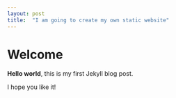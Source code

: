 ```yaml
---
layout: post
title:  "I am going to create my own static website"
---
```


# Welcome

**Hello world**, this is my first Jekyll blog post.

I hope you like it!
